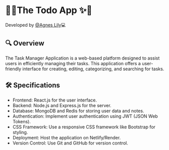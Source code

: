 # 📝✨The Todo App ✨📝

Developed by [@Agnes Lily](https://github.com/AgnesLily2772)💻

## 🔍 Overview

The Task Manager Application is a web-based platform designed to assist users in efficiently managing their tasks. This application offers a user-friendly interface for creating, editing, categorizing, and searching for tasks.

## 🛠️ Specifications

* Frontend: React.js for the user interface.
* Backend: Node.js and Express.js for the server.
* Database: MongoDB and Redis for storing user data and notes.
* Authentication: Implement user authentication using JWT (JSON Web Tokens).
* CSS Framework: Use a responsive CSS framework like Bootstrap for styling.
* Deployment: Host the application on  Netlify/Render.
* Version Control: Use Git and GitHub for version control.

